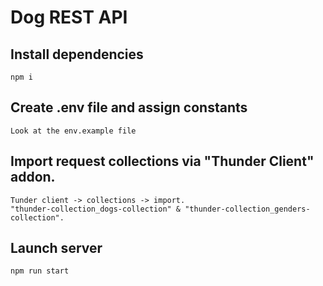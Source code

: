 # Dog REST API

## Install dependencies
```
npm i
```
## Create .env file and assign constants
```
Look at the env.example file
```
## Import request collections via "Thunder Client" addon.
```
Tunder client -> collections -> import.
"thunder-collection_dogs-collection" & "thunder-collection_genders-collection".
```
## Launch server
```
npm run start
```

